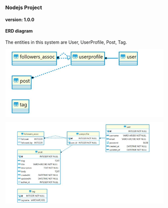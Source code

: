 ### Nodejs Project

#### version: 1.0.0

#### ERD diagram

The entities in this system are User, UserProfile, Post, Tag.

![ERD diagram](./media/erd1.jpg)

![ERD diagram](./media/erd2.jpg)
